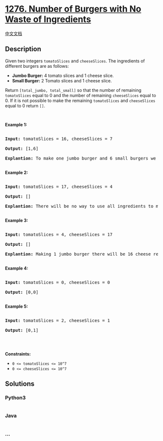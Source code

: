 # [1276. Number of Burgers with No Waste of Ingredients](https://leetcode.com/problems/number-of-burgers-with-no-waste-of-ingredients)

[中文文档](/solution/1200-1299/1276.Number%20of%20Burgers%20with%20No%20Waste%20of%20Ingredients/README.md)

## Description

<p>Given two integers <code>tomatoSlices</code>&nbsp;and <code>cheeseSlices</code>. The ingredients of different burgers are as follows:</p>

<ul>
    <li><strong>Jumbo Burger:</strong> 4 tomato slices&nbsp;and 1 cheese slice.</li>
    <li><strong>Small Burger:</strong> 2 Tomato slices&nbsp;and 1 cheese slice.</li>
</ul>

<p>Return <code>[total_jumbo, total_small]</code> so that the number of remaining <code>tomatoSlices</code>&nbsp;equal to 0 and the number of remaining <code>cheeseSlices</code> equal to 0. If it is not possible to make the remaining <code>tomatoSlices</code>&nbsp;and <code>cheeseSlices</code> equal to 0 return <code>[]</code>.</p>

<p>&nbsp;</p>

<p><strong>Example 1:</strong></p>

<pre>

<strong>Input:</strong> tomatoSlices = 16, cheeseSlices = 7

<strong>Output:</strong> [1,6]

<strong>Explantion:</strong> To make one jumbo burger and 6 small burgers we need 4*1 + 2*6 = 16 tomato and 1 + 6 = 7 cheese. There will be no remaining ingredients.

</pre>

<p><strong>Example 2:</strong></p>

<pre>

<strong>Input:</strong> tomatoSlices = 17, cheeseSlices = 4

<strong>Output:</strong> []

<strong>Explantion:</strong> There will be no way to use all ingredients to make small and jumbo burgers.

</pre>

<p><strong>Example 3:</strong></p>

<pre>

<strong>Input:</strong> tomatoSlices = 4, cheeseSlices = 17

<strong>Output:</strong> []

<strong>Explantion:</strong> Making 1 jumbo burger there will be 16 cheese remaining and making 2 small burgers there will be 15 cheese remaining.

</pre>

<p><strong>Example 4:</strong></p>

<pre>

<strong>Input:</strong> tomatoSlices = 0, cheeseSlices = 0

<strong>Output:</strong> [0,0]

</pre>

<p><strong>Example 5:</strong></p>

<pre>

<strong>Input:</strong> tomatoSlices = 2, cheeseSlices = 1

<strong>Output:</strong> [0,1]

</pre>

<p>&nbsp;</p>

<p><strong>Constraints:</strong></p>

<ul>
    <li><code>0 &lt;= tomatoSlices &lt;= 10^7</code></li>
    <li><code>0 &lt;= cheeseSlices &lt;= 10^7</code></li>
</ul>

## Solutions

<!-- tabs:start -->

### **Python3**

```python

```

### **Java**

```java

```

### **...**

```

```

<!-- tabs:end -->
